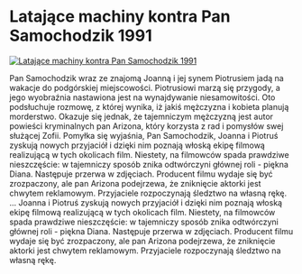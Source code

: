 Latające machiny kontra Pan Samochodzik 1991 
=============
[![Latające machiny kontra Pan Samochodzik 1991 ](http://vidos.pl/images/player.gif)](http://vidos.pl/latajace-machiny-kontra-pan-samochodzik-1991)

 Pan Samochodzik wraz ze znajomą Joanną i jej synem Piotrusiem jadą na wakacje do podgórskiej miejscowości. Piotrusiowi marzą się przygody, a jego wyobraźnia nastawiona jest na wynajdywanie niesamowitości. Oto podsłuchuje rozmowę, z której wynika, iż jakiś mężczyzna i kobieta planują morderstwo. Okazuje się jednak, że tajemniczym mężczyzną jest autor powieści kryminalnych pan Arizona, który korzysta z rad i pomysłów swej służącej Zofii. Pomyłka się wyjaśnia, Pan Samochodzik, Joanna i Piotruś zyskują nowych przyjaciół i dzięki nim poznają włoską ekipę filmową realizującą w tych okolicach film. Niestety, na filmowców spada prawdziwe nieszczęście: w tajemniczy sposób znika odtwórczyni głównej roli - piękna Diana. Następuje przerwa w zdjęciach. Producent filmu wydaje się być zrozpaczony, ale pan Arizona podejrzewa, że zniknięcie aktorki jest chwytem reklamowym. Przyjaciele rozpoczynają śledztwo na własną rękę.   ... Joanna i Piotruś zyskują nowych przyjaciół i dzięki nim poznają włoską ekipę filmową realizującą w tych okolicach film. Niestety, na filmowców spada prawdziwe nieszczęście: w tajemniczy sposób znika odtwórczyni głównej roli - piękna Diana. Następuje przerwa w zdjęciach. Producent filmu wydaje się być zrozpaczony, ale pan Arizona podejrzewa, że zniknięcie aktorki jest chwytem reklamowym. Przyjaciele rozpoczynają śledztwo na własną rękę.

